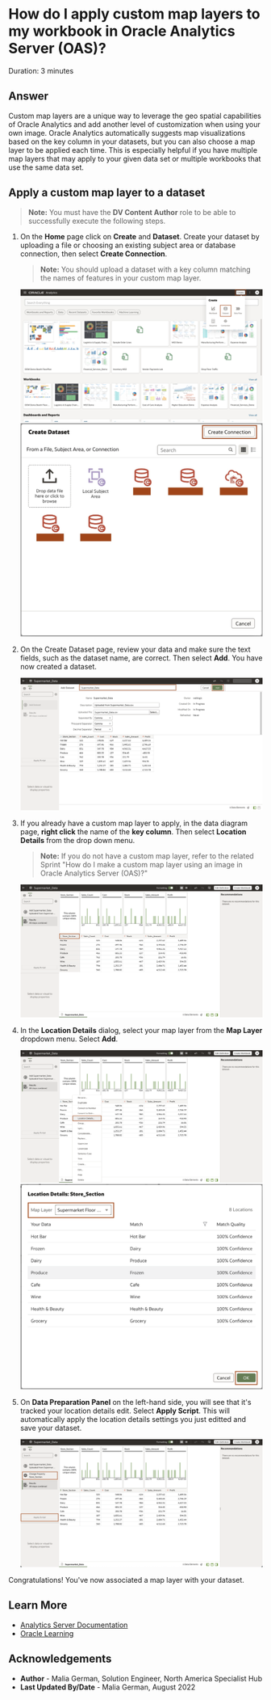# How do I apply custom map layers to my workbook in Oracle Analytics Server (OAS)?
Duration: 3 minutes

## Answer

Custom map layers are a unique way to leverage the geo spatial capabilities of Oracle Analytics and add another level of customization when using your own image. Oracle Analytics automatically suggests map visualizations based on the key column in your datasets, but you can also choose a map layer to be applied each time. This is especially helpful if you have multiple map layers that may apply to your given data set or multiple workbooks that use the same data set.

## Apply a custom map layer to a dataset
>**Note:** You must have the **DV Content Author** role to be able to successfully execute the following steps. 

1. On the **Home** page click on **Create** and **Dataset**. Create your dataset by uploading a file or choosing an existing subject area or database connection, then select **Create Connection**.
   >**Note:** You should upload a dataset with a key column matching the names of features in your custom map layer. 

   ![Oracle Anlaytics Home Page](images/oracle-analytics-homepage.png)
   ![Create a data set](images/create-data-set.jpg)

2. On the Create Dataset page, review your data and make sure the text fields, such as the dataset name, are correct. Then select **Add**. You have now created a dataset. 

   ![Review data definition](images/review-data-definition.png)

3. If you already have a custom map layer to apply, in the data diagram page, **right click** the name of the **key column**. Then select **Location Details** from the drop down menu. 
   >**Note:** If you do not have a custom map layer, refer to the related Sprint "How do I make a custom map layer using an image in Oracle Analytics Server (OAS)?"

   ![Right click the key column](images/right-click-key-column.png)

4. In the **Location Details** dialog, select your map layer from the **Map Layer** dropdown menu. Select **Add**. 

   ![Open the location details dialogue](images/open-location-details.png)
   ![Select your map layer from the dropdown menu](images/select-map-layer.png)

5. On **Data Preparation Panel** on the left-hand side, you will see that it's tracked your location details edit. Select **Apply Script**. This will automatically apply the location details settings you just editted and save your dataset.

   ![Apply your script of changes](images/apply-script.png)

Congratulations! You've now associated a map layer with your dataset. 

## Learn More

* [Analytics Server Documentation](https://docs.oracle.com/en/middleware/bi/analytics-server/user-oas/use-image-map-background-and-draw-map-layer-shapes-image.html#GUID-C7D4FFA6-6390-4A7B-9DB6-0A7645A8BEDE)
* [Oracle Learning](https://www.youtube.com/watch?v=-tDUDMek7qA&ab_channel=OracleLearning)

## Acknowledgements
* **Author** - Malia German, Solution Engineer, North America Specialist Hub
* **Last Updated By/Date** - Malia German, August 2022 